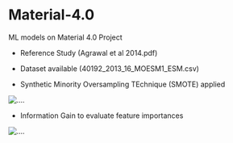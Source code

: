 # Material-4.0
ML models on Material 4.0 Project

* Reference Study (Agrawal et al 2014.pdf)

* Dataset available (40192_2013_16_MOESM1_ESM.csv)

* Synthetic Minority Oversampling TEchnique (SMOTE) applied 

![....](https://github.com/gimoonnam/my-Stock-Tracing/blob/main/stockProfit.png)

* Information Gain to evaluate feature importances

![....](https://github.com/gimoonnam/my-Stock-Tracing/blob/main/stockProfit.png)
